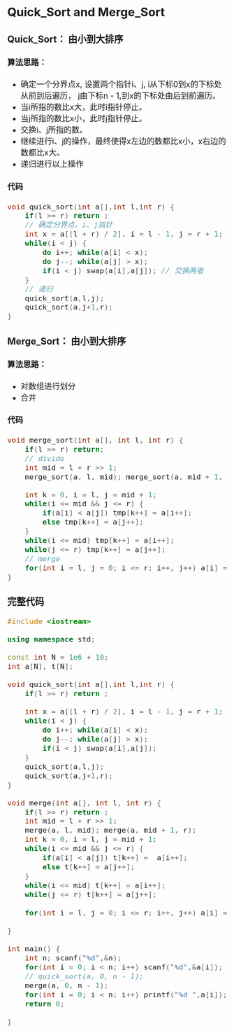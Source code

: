 <font size=4>



## Quick_Sort and Merge_Sort
### Quick_Sort： 由小到大排序
#### 算法思路： 
* 确定一个分界点x, 设置两个指针i、j, i从下标0到x的下标处从前到后遍历， j由下标n - 1,到x的下标处由后到前遍历。
* 当i所指的数比x大，此时i指针停止。
* 当j所指的数比x小，此时j指针停止。
* 交换i、j所指的数。
* 继续进行i、j的操作，最终使得x左边的数都比x小，x右边的数都比x大。
* 递归进行以上操作


#### 代码
```c++
void quick_sort(int a[],int l,int r) {
    if(l >= r) return ;
    // 确定分界点、i、j指针
    int x = a[(l + r) / 2], i = l - 1, j = r + 1;
    while(i < j) {
        do i++; while(a[i] < x);
        do j--; while(a[j] > x);
        if(i < j) swap(a[i],a[j]); // 交换两者
    }
    // 递归
    quick_sort(a,l,j);
    quick_sort(a,j+1,r);
}
```

### Merge_Sort： 由小到大排序
#### 算法思路：
* 对数组进行划分
* 合并


#### 代码
```c++
void merge_sort(int a[], int l, int r) {
    if(l >= r) return;
    // divide
    int mid = l + r >> 1;
    merge_sort(a, l, mid); merge_sort(a, mid + 1, r);

    int k = 0, i = l, j = mid + 1;
    while(i <= mid && j <= r) {
        if(a[i] < a[j]) tmp[k++] = a[i++];
        else tmp[k++] = a[j++];
    }
    while(i <= mid) tmp[k++] = a[i++];
    while(j <= r) tmp[k++] = a[j++];
    // merge
    for(int i = l, j = 0; i <= r; i++, j++) a[i] = tmp[j];
}
```
### 完整代码
```c++
#include <iostream>

using namespace std;

const int N = 1e6 + 10;
int a[N], t[N];

void quick_sort(int a[],int l,int r) {
    if(l >= r) return ;
    
    int x = a[(l + r) / 2], i = l - 1, j = r + 1;
    while(i < j) {
        do i++; while(a[i] < x);
        do j--; while(a[j] > x);
        if(i < j) swap(a[i],a[j]);
    }
    quick_sort(a,l,j);
    quick_sort(a,j+1,r);
}

void merge(int a[], int l, int r) {
    if(l >= r) return ;
    int mid = l + r >> 1;
    merge(a, l, mid); merge(a, mid + 1, r);
    int k = 0, i = l, j = mid + 1;
    while(i <= mid && j <= r) {
        if(a[i] < a[j]) t[k++] =  a[i++];
        else t[k++] = a[j++];
    }
    while(i <= mid) t[k++] = a[i++];
    while(j <= r) t[k++] = a[j++];
    
    for(int i = l, j = 0; i <= r; i++, j++) a[i] = t[j];
    
}

int main() {
    int n; scanf("%d",&n);
    for(int i = 0; i < n; i++) scanf("%d",&a[i]);
    // quick_sort(a, 0, n - 1);
    merge(a, 0, n - 1);
    for(int i = 0; i < n; i++) printf("%d ",a[i]);
    return 0;
    
}
```
</font>